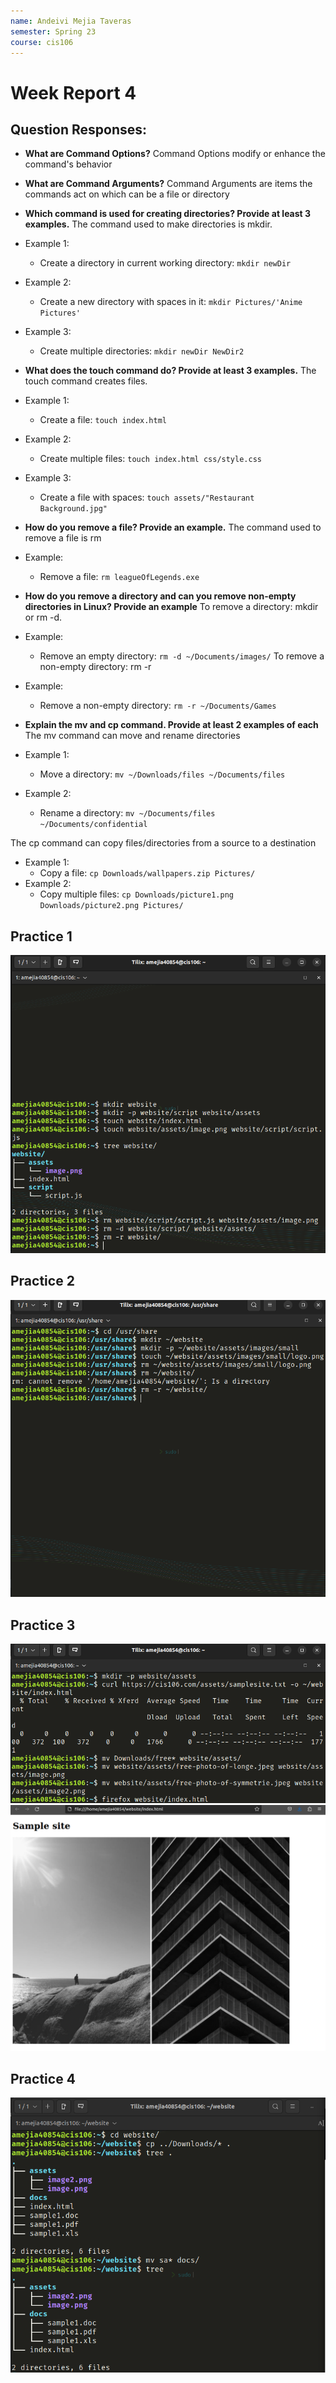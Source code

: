 ```yaml
---
name: Andeivi Mejia Taveras
semester: Spring 23
course: cis106
---
```


# Week Report 4

## Question Responses:

- __What are Command Options?__
Command Options modify or enhance the command's behavior

- __What are Command Arguments?__
Command Arguments are items the commands act on which can be a file or directory

- __Which command is used for creating directories? Provide at least 3 examples.__
The command used to make directories is mkdir.
- Example 1:
  - Create a directory in current working directory: `mkdir newDir`
- Example 2:
  - Create a new directory with spaces in it: `mkdir Pictures/'Anime Pictures'`
- Example 3:
  - Create multiple directories: `mkdir newDir NewDir2`

- __What does the touch command do? Provide at least 3 examples.__
The touch command creates files.
- Example 1:
  - Create a file: `touch index.html`
- Example 2:
  - Create multiple files: `touch index.html css/style.css`
- Example 3:
  - Create a file with spaces: `touch assets/"Restaurant Background.jpg"`

- __How do you remove a file? Provide an example.__
The command used to remove a file is rm
- Example:
  - Remove a file: `rm leagueOfLegends.exe`

- __How do you remove a directory and can you remove non-empty directories in Linux? Provide an example__
To remove a directory: mkdir or rm -d.
- Example:
  - Remove an empty directory: `rm -d ~/Documents/images/`
To remove a non-empty directory: rm -r
- Example:
  - Remove a non-empty directory: `rm -r ~/Documents/Games`

- __Explain the mv and cp command. Provide at least 2 examples of each__
The mv command can move and rename directories
- Example 1:
  - Move a directory: `mv ~/Downloads/files ~/Documents/files`
- Example 2:
  - Rename a directory: `mv ~/Documents/files ~/Documents/confidential`
  
The cp command can copy files/directories from a source to a destination
- Example 1:
  - Copy a file: `cp Downloads/wallpapers.zip Pictures/`
- Example 2:
  - Copy multiple files: `cp Downloads/picture1.png Downloads/picture2.png Pictures/`

## Practice 1
![prac1](prac1.png)
## Practice 2
![prac2](prac2.png)
## Practice 3
![prac3.1](prac3.1.png)
![pra3.2](prac3.2.png)
## Practice 4
![prac4](prac4.png)
